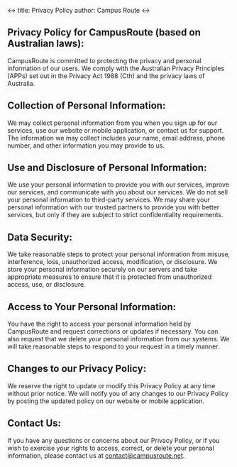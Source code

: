 <->
title: Privacy Policy 
author: Campus Route
<->

## Privacy Policy for CampusRoute (based on Australian laws):
CampusRoute is committed to protecting the privacy
and personal information of our users. We comply
with the Australian Privacy Principles (APPs) set
out in the Privacy Act 1988 (Cth) and the privacy
laws of Australia.

## Collection of Personal Information:
We may collect personal information from you when
you sign up for our services, use our website or
mobile application, or contact us for support. The
information we may collect includes your name, email
address, phone number, and other information you may
provide to us.

## Use and Disclosure of Personal Information:
We use your personal information to provide you with
our services, improve our services, and communicate
with you about our services. We do not sell your
personal information to third-party services. We may
share your personal information with our trusted
partners to provide you with better services, but
only if they are subject to strict confidentiality
requirements.

## Data Security:
We take reasonable steps to protect your personal
information from misuse, interference, loss,
unauthorized access, modification, or disclosure. We
store your personal information securely on our
servers and take appropriate measures to ensure that
it is protected from unauthorized access, use, or
disclosure.

## Access to Your Personal Information:
You have the right to access your personal
information held by CampusRoute and request
corrections or updates if necessary. You can also
request that we delete your personal information
from our systems. We will take reasonable steps to
respond to your request in a timely manner.

## Changes to our Privacy Policy:
We reserve the right to update or modify this
Privacy Policy at any time without prior notice. We
will notify you of any changes to our Privacy Policy
by posting the updated policy on our website or
mobile application.

## Contact Us:
If you have any questions or concerns about our
Privacy Policy, or if you wish to exercise your
rights to access, correct, or delete your personal
information, please contact us at <contact@campusroute.net>.